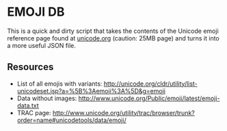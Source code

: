 # EMOJI DB

This is a quick and dirty script that takes the contents of the Unicode emoji reference page found at [unicode.org][unicode-emoji] (caution: 25MB page) and turns it into a more useful JSON file.

## Resources

* List of all emojis with variants: http://unicode.org/cldr/utility/list-unicodeset.jsp?a=%5B%3Aemoji%3A%5D&g=emoji
* Data without images: http://www.unicode.org/Public/emoji/latest/emoji-data.txt
* TRAC page: http://www.unicode.org/utility/trac/browser/trunk?order=name#unicodetools/data/emoji/

[unicode-emoji]: http://unicode.org/emoji/charts/full-emoji-list.html